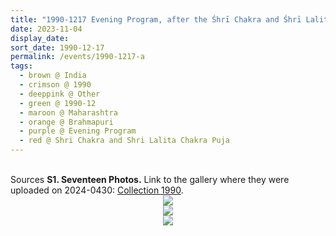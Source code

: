 ```yaml
---
title: "1990-1217 Evening Program, after the Śhrī Chakra and Śhrī Lalitā Chakra Pūjā, Brahmapuri (near Sātārā), Maharashtra, India"
date: 2023-11-04
display_date: 
sort_date: 1990-12-17
permalink: /events/1990-1217-a
tags:
  - brown @ India
  - crimson @ 1990
  - deeppink @ Other
  - green @ 1990-12
  - maroon @ Maharashtra
  - orange @ Brahmapuri
  - purple @ Evening Program
  - red @ Shri Chakra and Shri Lalita Chakra Puja
---
```


<br>

<wave-list>
  <list-title color="DarkSeaGreen" width="40">Sources</list-title>
  <list-item color="BlanchedAlmond"  width="280"><b>S1. Seventeen Photos.</b> Link to the gallery where they were uploaded on 2024-0430: <a href="https://eternalmoments.smugmug.com/Collections/Yogi-Mahajan-Collection/1990/">Collection 1990</a>.</list-item>
</wave-list>

<div style="text-align: center"><img src="https://pub-bcc3cbe9b1e94ba1ac28915f7a3900fa.r2.dev/1990-1217-c_Evening_Program_after_the_Shri_Chakra_and_Shri_Lalita_Chakra_Puja_Brahmapuri_(near_Satara)_Maharashtra_India_02_(from_tif)_(Yogi_Mahajan_Collection).jpg" /></div>

<div style="text-align: center"><img src="https://pub-bcc3cbe9b1e94ba1ac28915f7a3900fa.r2.dev/1990-1217-c_Evening_Program_after_the_Shri_Chakra_and_Shri_Lalita_Chakra_Puja_Brahmapuri_(near_Satara)_Maharashtra_India_07_(from_tif)_(Yogi_Mahajan_Collection).jpg" /></div>

<div style="text-align: center"><img src="https://pub-bcc3cbe9b1e94ba1ac28915f7a3900fa.r2.dev/1990-1217-c_Evening_Program_after_the_Shri_Chakra_and_Shri_Lalita_Chakra_Puja_Brahmapuri_(near_Satara)_Maharashtra_India_09_(from_tif)_(Yogi_Mahajan_Collection).jpg" /></div>